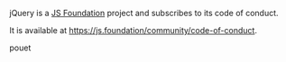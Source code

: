 jQuery is a [JS Foundation](https://js.foundation/) project and subscribes to its code of conduct.

It is available at https://js.foundation/community/code-of-conduct.

pouet
